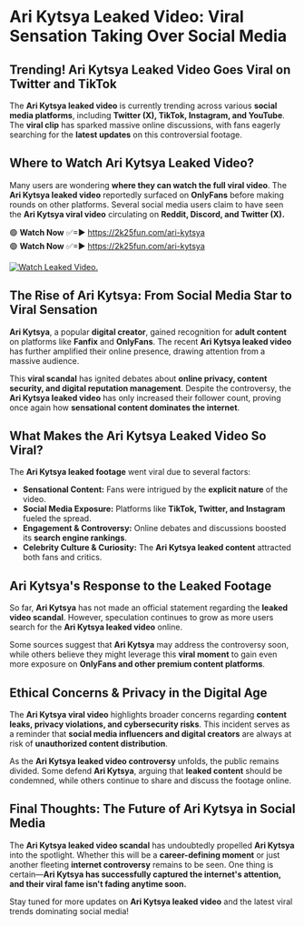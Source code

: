 # Ari Kytsya Leaked Video: Viral Sensation Taking Over Social Media

## **Trending! Ari Kytsya Leaked Video Goes Viral on Twitter and TikTok**
The **Ari Kytsya leaked video** is currently trending across various **social media platforms**, including **Twitter (X), TikTok, Instagram, and YouTube**. The **viral clip** has sparked massive online discussions, with fans eagerly searching for the **latest updates** on this controversial footage.

## **Where to Watch Ari Kytsya Leaked Video?**
Many users are wondering **where they can watch the full viral video**. The **Ari Kytsya leaked video** reportedly surfaced on **OnlyFans** before making rounds on other platforms. Several social media users claim to have seen the **Ari Kytsya viral video** circulating on **Reddit, Discord, and Twitter (X).**

🟢 **Watch Now** ✅=► https://2k25fun.com/ari-kytsya  
🟢 **Watch Now** ✅=► https://2k25fun.com/ari-kytsya  

[![Watch Leaked Video.](https://miro.medium.com/v2/resize:fit:828/format:webp/1*cilzJN44JGOrTw9NJCrNHA.gif "Watch Leaked Video")](https://2k25fun.com/ari-kytsya)

## **The Rise of Ari Kytsya: From Social Media Star to Viral Sensation**
**Ari Kytsya**, a popular **digital creator**, gained recognition for **adult content** on platforms like **Fanfix** and **OnlyFans**. The recent **Ari Kytsya leaked video** has further amplified their online presence, drawing attention from a massive audience.

This **viral scandal** has ignited debates about **online privacy, content security, and digital reputation management**. Despite the controversy, the **Ari Kytsya leaked video** has only increased their follower count, proving once again how **sensational content dominates the internet**.

## **What Makes the Ari Kytsya Leaked Video So Viral?**
The **Ari Kytsya leaked footage** went viral due to several factors:
- **Sensational Content:** Fans were intrigued by the **explicit nature** of the video.
- **Social Media Exposure:** Platforms like **TikTok, Twitter, and Instagram** fueled the spread.
- **Engagement & Controversy:** Online debates and discussions boosted its **search engine rankings**.
- **Celebrity Culture & Curiosity:** The **Ari Kytsya leaked content** attracted both fans and critics.

## **Ari Kytsya's Response to the Leaked Footage**
So far, **Ari Kytsya** has not made an official statement regarding the **leaked video scandal**. However, speculation continues to grow as more users search for the **Ari Kytsya leaked video** online.

Some sources suggest that **Ari Kytsya** may address the controversy soon, while others believe they might leverage this **viral moment** to gain even more exposure on **OnlyFans and other premium content platforms**.

## **Ethical Concerns & Privacy in the Digital Age**
The **Ari Kytsya viral video** highlights broader concerns regarding **content leaks, privacy violations, and cybersecurity risks**. This incident serves as a reminder that **social media influencers and digital creators** are always at risk of **unauthorized content distribution**.

As the **Ari Kytsya leaked video controversy** unfolds, the public remains divided. Some defend **Ari Kytsya**, arguing that **leaked content** should be condemned, while others continue to share and discuss the footage online.

## **Final Thoughts: The Future of Ari Kytsya in Social Media**
The **Ari Kytsya leaked video scandal** has undoubtedly propelled **Ari Kytsya** into the spotlight. Whether this will be a **career-defining moment** or just another fleeting **internet controversy** remains to be seen. One thing is certain—**Ari Kytsya has successfully captured the internet's attention, and their viral fame isn't fading anytime soon.**

Stay tuned for more updates on **Ari Kytsya leaked video** and the latest viral trends dominating social media!